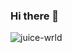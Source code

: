 ### Hi there 👋

<!--
**AshIgorWRLD/AshIgorWrld** is a ✨ _special_ ✨ repository because its `README.md` (this file) appears on your GitHub profile.

Here are some ideas to get you started:

- 🔭 I’m currently working on ...
- 🌱 I’m currently learning ...
- 👯 I’m looking to collaborate on ...
- 🤔 I’m looking for help with ...
- 💬 Ask me about ...

- 📫 How to reach me: ...
- 😄 Pronouns: ...
- ⚡ Fun fact: ...
-->




![juice-wrld](https://user-images.githubusercontent.com/98206150/153143873-e8756a2f-be80-45ff-93ab-5ce1e91c4761.gif)
